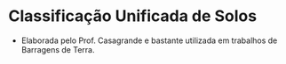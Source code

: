 # Classificação Unificada de Solos

 - Elaborada pelo Prof. Casagrande e bastante utilizada em trabalhos de Barragens de Terra.
 